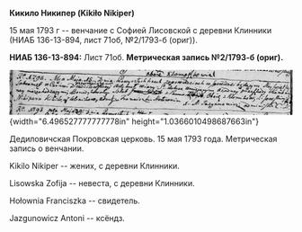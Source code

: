 **Кикило Никипер (Kikiło Nikiper)**

15 мая 1793 г -- венчание с Софией Лисовской с деревни Клинники (НИАБ
136-13-894, лист 71об, №2/1793-б (ориг)).

**НИАБ 136-13-894:** Лист 71об. **Метрическая запись №2/1793-б (ориг).**

![](./media/c61c2ad76f2bedcb522bfc04e85f997fb3e8c8ae.png){width="6.496527777777778in"
height="1.0366010498687663in"}

Дедиловичская Покровская церковь. 15 мая 1793 года. Метрическая запись о
венчании.

Kikilo Nikiper -- жених, с деревни Клинники.

Lisowska Zofija -- невеста, с деревни Клинники.

Hołownia Franciszka -- свидетель.

Jazgunowicz Antoni -- ксёндз.
